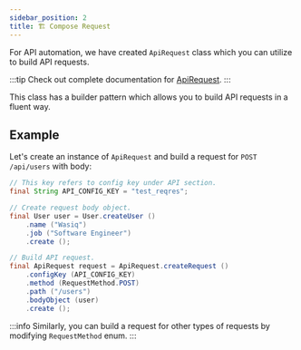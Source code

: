 ```yaml
---
sidebar_position: 2
title: 🏗️ Compose Request
---
```


For API automation, we have created `ApiRequest` class which you can utilize to build API requests.

:::tip
Check out complete documentation for [ApiRequest](/api/builders/api-request).
:::

This class has a builder pattern which allows you to build API requests in a fluent way.

## Example

Let's create an instance of `ApiRequest` and build a request for `POST /api/users` with body:

```java
// This key refers to config key under API section.
final String API_CONFIG_KEY = "test_reqres";

// Create request body object.
final User user = User.createUser ()
    .name ("Wasiq")
    .job ("Software Engineer")
    .create ();

// Build API request.
final ApiRequest request = ApiRequest.createRequest ()
    .configKey (API_CONFIG_KEY)
    .method (RequestMethod.POST)
    .path ("/users")
    .bodyObject (user)
    .create ();
```

:::info
Similarly, you can build a request for other types of requests by modifying `RequestMethod` enum.
:::
